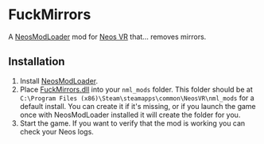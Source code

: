 # FuckMirrors

A [NeosModLoader](https://github.com/zkxs/NeosModLoader) mod for [Neos VR](https://neos.com/) that... removes mirrors.

## Installation
1. Install [NeosModLoader](https://github.com/zkxs/NeosModLoader).
1. Place [FuckMirrors.dll](https://github.com/dfgHiatus/FuckMirrors/releases/tag/v1.0.0) into your `nml_mods` folder. This folder should be at `C:\Program Files (x86)\Steam\steamapps\common\NeosVR\nml_mods` for a default install. You can create it if it's missing, or if you launch the game once with NeosModLoader installed it will create the folder for you.
1. Start the game. If you want to verify that the mod is working you can check your Neos logs.
